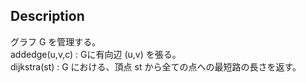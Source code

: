 ## Description
グラフ G を管理する。  
addedge(u,v,c) : Gに有向辺 (u,v) を張る。  
dijkstra(st) : G における、頂点 st から全ての点への最短路の長さを返す。  